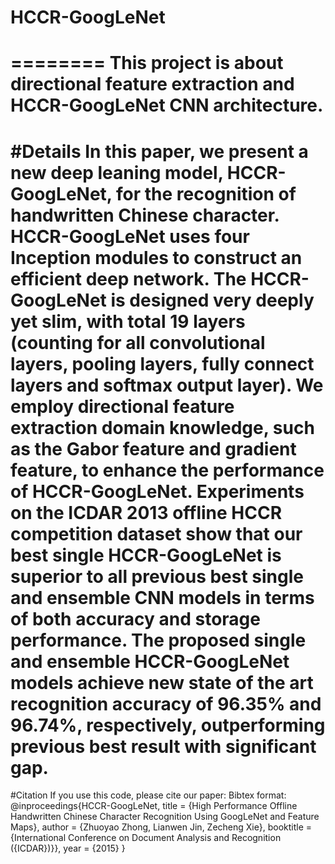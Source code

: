 # HCCR-GoogLeNet
========
This project is about directional feature extraction and HCCR-GoogLeNet CNN architecture.
========
#Details
In this paper, we present a new deep leaning model, HCCR-GoogLeNet, for the recognition of handwritten Chinese character. HCCR-GoogLeNet uses four Inception modules to construct an efficient deep network. The HCCR-GoogLeNet is designed very deeply yet slim, with total 19 layers (counting for all convolutional layers, pooling layers, fully connect layers and softmax output layer). We employ directional feature extraction domain knowledge, such as the Gabor feature and gradient feature, to enhance the performance of HCCR-GoogLeNet. Experiments on the ICDAR 2013 offline HCCR competition dataset show that our best single HCCR-GoogLeNet is superior to all previous best single and ensemble CNN models in terms of both accuracy and storage performance. The proposed single and ensemble HCCR-GoogLeNet models achieve new state of the art recognition accuracy of 96.35% and 96.74%, respectively, outperforming previous best result with significant gap.
========
#Citation 
If you use this code, please cite our paper: 
Bibtex format: 
@inproceedings{HCCR-GoogLeNet, 
		title = {High Performance Offline Handwritten Chinese Character Recognition Using GoogLeNet and Feature Maps}, 
		author = {Zhuoyao Zhong, Lianwen Jin, Zecheng Xie}, 
		booktitle = {International Conference on Document Analysis and Recognition ({ICDAR})}}, 
		year = {2015} 
}
